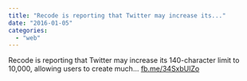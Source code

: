 ```yaml
---
title: "Recode is reporting that Twitter may increase its..."
date: "2016-01-05"
categories: 
  - "web"
---
```


Recode is reporting that Twitter may increase its 140-character limit to 10,000, allowing users to create much... [fb.me/34SxbUlZo](http://fb.me/34SxbUlZo)
